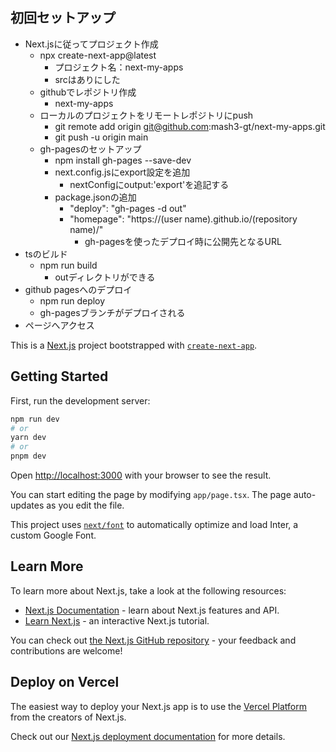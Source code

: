 ## 初回セットアップ

* Next.jsに従ってプロジェクト作成
  * npx create-next-app@latest
    * プロジェクト名：next-my-apps
    * srcはありにした
  * githubでレポジトリ作成
    * next-my-apps
  * ローカルのプロジェクトをリモートレポジトリにpush
    * git remote add origin git@github.com:mash3-gt/next-my-apps.git
    * git push -u origin main
  * gh-pagesのセットアップ
    * npm install gh-pages --save-dev
    * next.config.jsにexport設定を追加
      * nextConfigにoutput:'export'を追記する
    * package.jsonの追加
      *  "deploy": "gh-pages -d out"
      *  "homepage": "https://(user name).github.io/(repository name)/"
         *  gh-pagesを使ったデプロイ時に公開先となるURL
 * tsのビルド
   * npm run build
     * outディレクトリができる
 * github pagesへのデプロイ
   * npm run deploy
   * gh-pagesブランチがデプロイされる
 * ページへアクセス



This is a [Next.js](https://nextjs.org/) project bootstrapped with [`create-next-app`](https://github.com/vercel/next.js/tree/canary/packages/create-next-app).

## Getting Started

First, run the development server:

```bash
npm run dev
# or
yarn dev
# or
pnpm dev
```

Open [http://localhost:3000](http://localhost:3000) with your browser to see the result.

You can start editing the page by modifying `app/page.tsx`. The page auto-updates as you edit the file.

This project uses [`next/font`](https://nextjs.org/docs/basic-features/font-optimization) to automatically optimize and load Inter, a custom Google Font.

## Learn More

To learn more about Next.js, take a look at the following resources:

- [Next.js Documentation](https://nextjs.org/docs) - learn about Next.js features and API.
- [Learn Next.js](https://nextjs.org/learn) - an interactive Next.js tutorial.

You can check out [the Next.js GitHub repository](https://github.com/vercel/next.js/) - your feedback and contributions are welcome!

## Deploy on Vercel

The easiest way to deploy your Next.js app is to use the [Vercel Platform](https://vercel.com/new?utm_medium=default-template&filter=next.js&utm_source=create-next-app&utm_campaign=create-next-app-readme) from the creators of Next.js.

Check out our [Next.js deployment documentation](https://nextjs.org/docs/deployment) for more details.
